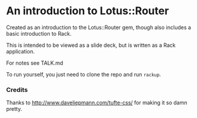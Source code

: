 # An introduction to Lotus::Router

Created as an introduction to the Lotus::Router gem, though also includes a basic
introduction to Rack.

This is intended to be viewed as a slide deck, but is written as a Rack application.

For notes see TALK.md

To run yourself, you just need to clone the repo and run `rackup`.

### Credits

Thanks to http://www.daveliepmann.com/tufte-css/ for making it so damn pretty.
